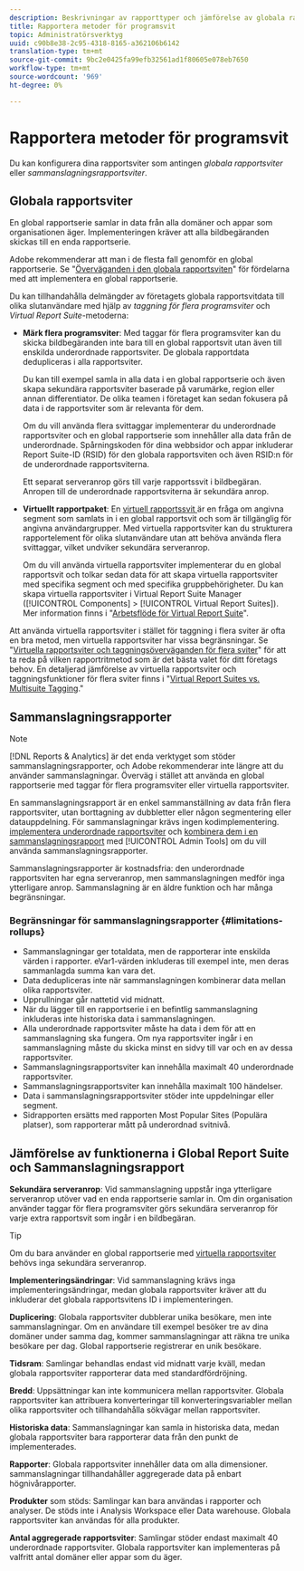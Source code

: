 ```yaml
---
description: Beskrivningar av rapporttyper och jämförelse av globala rapportsviter och sammanfattningsrapportsviter.
title: Rapportera metoder för programsvit
topic: Administratörsverktyg
uuid: c90b8e38-2c95-4318-8165-a362106b6142
translation-type: tm+mt
source-git-commit: 9bc2e0425fa99efb32561ad1f80605e078eb7650
workflow-type: tm+mt
source-wordcount: '969'
ht-degree: 0%

---
```



# Rapportera metoder för programsvit

<!-- change filename since page name changed? -->

Du kan konfigurera dina rapportsviter som antingen *globala rapportsviter* eller *sammanslagningsrapportsviter*.

## Globala rapportsviter

En global rapportserie samlar in data från alla domäner och appar som organisationen äger. Implementeringen kräver att alla bildbegäranden skickas till en enda rapportserie.

Adobe rekommenderar att man i de flesta fall genomför en global rapportserie. Se &quot;[Överväganden i den globala rapportsviten](https://experienceleague.adobe.com/docs/analytics/implementation/prepare/global-rs.html)&quot; för fördelarna med att implementera en global rapportserie.

Du kan tillhandahålla delmängder av företagets globala rapportsvitdata till olika slutanvändare med hjälp av *taggning för flera programsviter* och *Virtual Report Suite*-metoderna:

* **Märk flera programsviter**: Med taggar för flera programsviter kan du skicka bildbegäranden inte bara till en global rapportsvit utan även till enskilda underordnade rapportsviter. De globala rapportdata dedupliceras i alla rapportsviter.

   Du kan till exempel samla in alla data i en global rapportserie och även skapa sekundära rapportsviter baserade på varumärke, region eller annan differentiator. De olika teamen i företaget kan sedan fokusera på data i de rapportsviter som är relevanta för dem.

   Om du vill använda flera svittaggar implementerar du underordnade rapportsviter och en global rapportserie som innehåller alla data från de underordnade. Spårningskoden för dina webbsidor och appar inkluderar Report Suite-ID (RSID) för den globala rapportsviten och även RSID:n för de underordnade rapportsviterna.<!-- Wording/be more specific? And include any links? -->

   Ett separat serveranrop görs till varje rapportssvit i bildbegäran. Anropen till de underordnade rapportsviterna är sekundära anrop.

* **Virtuellt rapportpaket**: En  [virtuell rapportssvit ](/help/components/vrs/vrs-about.md) är en fråga om angivna segment som samlats in i en global rapportsvit och som är tillgänglig för angivna användargrupper. Med virtuella rapportsviter kan du strukturera rapportelement för olika slutanvändare utan att behöva använda flera svittaggar, vilket undviker sekundära serveranrop.

   Om du vill använda virtuella rapportsviter implementerar du en global rapportsvit och tolkar sedan data för att skapa virtuella rapportsviter med specifika segment och med specifika gruppbehörigheter. Du kan skapa virtuella rapportsviter i Virtual Report Suite Manager ([!UICONTROL Components] > [!UICONTROL Virtual Report Suites]). Mer information finns i &quot;[Arbetsflöde för Virtual Report Suite](/help/components/vrs/c-workflow-vrs/vrs-workflow.md)&quot;.

Att använda virtuella rapportsviter i stället för taggning i flera sviter är ofta en bra metod, men virtuella rapportsviter har vissa begränsningar. Se &quot;[Virtuella rapportsviter och taggningsöverväganden för flera sviter](/help/components/vrs/vrs-considerations.md)&quot; för att ta reda på vilken rapportritmetod som är det bästa valet för ditt företags behov. En detaljerad jämförelse av virtuella rapportsviter och taggningsfunktioner för flera sviter finns i &quot;[Virtual Report Suites vs. Multisuite Tagging](/help/components/vrs/vrs-about.md#section_317E4D21CCD74BC38166D2F57D214F78).&quot;

## Sammanslagningsrapporter

>[!NOTE]
>
>[!DNL Reports & Analytics] är det enda verktyget som stöder sammanslagningsrapporter, och Adobe rekommenderar inte längre att du använder sammanslagningar. Överväg i stället att använda en global rapportserie med taggar för flera programsviter eller virtuella rapportsviter.

En sammanslagningsrapport är en enkel sammanställning av data från flera rapportsviter, utan borttagning av dubbletter eller någon segmentering eller datauppdelning. För sammanslagningar krävs ingen kodimplementering. [implementera underordnade rapportsviter](/help/admin/c-manage-report-suites/c-new-report-suite/t-create-a-report-suite.md) och [kombinera dem i en sammanslagningsrapport](/help/admin/c-manage-report-suites/t-rollups.md) med [!UICONTROL Admin Tools] om du vill använda sammanslagningsrapporter.

Sammanslagningsrapporter är kostnadsfria: den underordnade rapportsviten har egna serveranrop, men sammanslagningen medför inga ytterligare anrop. Sammanslagning är en äldre funktion och har många begränsningar.

### Begränsningar för sammanslagningsrapporter {#limitations-rollups}

* Sammanslagningar ger totaldata, men de rapporterar inte enskilda värden i rapporter. eVar1-värden inkluderas till exempel inte, men deras sammanlagda summa kan vara det.
* Data dedupliceras inte när sammanslagningen kombinerar data mellan olika rapportsviter.
* Upprullningar går nattetid vid midnatt.
* När du lägger till en rapportserie i en befintlig sammanslagning inkluderas inte historiska data i sammanslagningen.
* Alla underordnade rapportsviter måste ha data i dem för att en sammanslagning ska fungera. Om nya rapportsviter ingår i en sammanslagning måste du skicka minst en sidvy till var och en av dessa rapportsviter.
* Sammanslagningsrapportsviter kan innehålla maximalt 40 underordnade rapportsviter.
* Sammanslagningsrapportsviter kan innehålla maximalt 100 händelser.
* Data i sammanslagningsrapportsviter stöder inte uppdelningar eller segment.
* Sidrapporten ersätts med rapporten Most Popular Sites (Populära platser), som rapporterar mått på underordnad svitnivå.

## Jämförelse av funktionerna i Global Report Suite och Sammanslagningsrapport

**Sekundära serveranrop**: Vid sammanslagning uppstår inga ytterligare serveranrop utöver vad en enda rapportserie samlar in. Om din organisation använder taggar för flera programsviter görs sekundära serveranrop för varje extra rapportsvit som ingår i en bildbegäran.

>[!TIP]
>
>Om du bara använder en global rapportserie med [virtuella rapportsviter](/help/components/vrs/vrs-considerations.md) behövs inga sekundära serveranrop.

**Implementeringsändringar**: Vid sammanslagning krävs inga implementeringsändringar, medan globala rapportsviter kräver att du inkluderar det globala rapportsvitens ID i implementeringen.

**Duplicering**: Globala rapportsviter dubblerar unika besökare, men inte sammanslagningar. Om en användare till exempel besöker tre av dina domäner under samma dag, kommer sammanslagningar att räkna tre unika besökare per dag. Global rapportserie registrerar en unik besökare.

**Tidsram**: Samlingar behandlas endast vid midnatt varje kväll, medan globala rapportsviter rapporterar data med standardfördröjning.

**Bredd**: Uppsättningar kan inte kommunicera mellan rapportsviter. Globala rapportsviter kan attribuera konverteringar till konverteringsvariabler mellan olika rapportsviter och tillhandahålla sökvägar mellan rapportsviter.

**Historiska data**: Sammanslagningar kan samla in historiska data, medan globala rapportsviter bara rapporterar data från den punkt de implementerades.

**Rapporter**: Globala rapportsviter innehåller data om alla dimensioner. sammanslagningar tillhandahåller aggregerade data på enbart högnivårapporter.

**Produkter** som stöds: Samlingar kan bara användas i rapporter och analyser. De stöds inte i Analysis Workspace eller Data warehouse. Globala rapportsviter kan användas för alla produkter.

**Antal aggregerade rapportsviter**: Samlingar stöder endast maximalt 40 underordnade rapportsviter. Globala rapportsviter kan implementeras på valfritt antal domäner eller appar som du äger.
